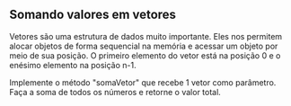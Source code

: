 ## Somando valores em vetores

Vetores são uma estrutura de dados muito importante.
Eles nos permitem alocar objetos de forma sequencial na memória e acessar um objeto por meio de sua posição.
O primeiro elemento do vetor está na posição 0 e o enésimo elemento na posição n-1.

Implemente o método "somaVetor" que recebe 1 vetor como parâmetro. Faça a soma de todos os números e retorne o valor total.
